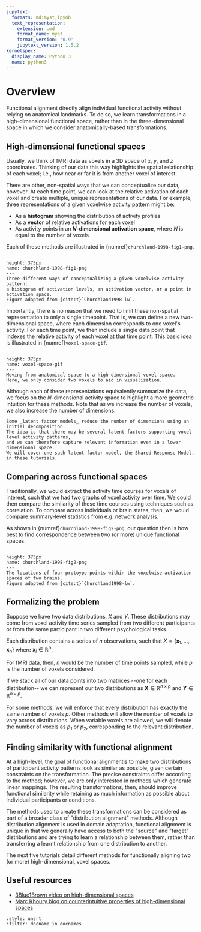 ```yaml
---
jupytext:
  formats: md:myst,ipynb
  text_representation:
    extension: .md
    format_name: myst
    format_version: '0.9'
    jupytext_version: 1.5.2
kernelspec:
  display_name: Python 3
  name: python3
---
```


# Overview

Functional alignment directly align individual functional activity without relying on anatomical landmarks.
To do so, we learn transformations in a high-dimensional functional space,
rather than in the three-dimensional space in which we consider anatomically-based transformations.

## High-dimensional functional spaces

Usually, we think of fMRI data as voxels in a 3D space of _x_, _y_, and _z_ coordinates.
Thinking of our data this way highlights the spatial relationship of each voxel;
i.e., how near or far it is from another voxel of interest.

There are other, non-spatial ways that we can conceptualize our data, however.
At each time point, we can look at the relative activation of each voxel and create multiple, unique representations of our data.
For example, three representations of a given voxelwise activity pattern might be:

- As a **histogram** showing the distribution of activity profiles
- As a **vector** of relative activations for each voxel
- As activity points in an **_N_-dimensional activation space**, where _N_ is equal to the number of voxels

Each of these methods are illustrated in {numref}`churchland-1998-fig1-png`.

```{figure} ../images/churchland-1998-fig1.png
---
height: 375px
name: churchland-1998-fig1-png
---
Three different ways of conceptualizing a given voxelwise activity pattern:
a histogram of activation levels, an activation vector, or a point in activation space.
Figure adapted from {cite:t}`Churchland1998-lw`.
```

Importantly, there is no reason that we need to limit these non-spatial representation to only a single timepoint.
That is, we can define a new two-dimensional space,
where each dimension corresponds to one voxel's activity.
For each time point,
we then include a single data point that indexes the relative activity of each voxel at that time point.
This basic idea is illustrated in {numref}`voxel-space-gif`.

```{figure} ../images/voxel_space.gif
---
height: 375px
name: voxel-space-gif
---
Moving from anatomical space to a high-dimensional voxel space.
Here, we only consider two voxels to aid in visualization.
```

Although each of these representations equivalently summarize the data,
we focus on the _N_-dimensional activity space to highlight a more geometric intuition for these methods.
Note that as we increase the number of voxels, we also increase the number of dimensions.

```{margin}
Some _latent factor models_ reduce the number of dimensions using an initial decomposition.
The idea is that there may be several latent factors supporting voxel-level activity patterns,
and we can therefore capture relevant information even in a lower dimensional space.
We will cover one such latent factor model, the Shared Response Model, in these tutorials.
```

## Comparing across functional spaces

Traditionally, we would extract the activity time courses for voxels of interest,
such that we had two graphs of voxel activity over time.
We could then compare the similarity of these time courses using techniques such as correlation.
To compare across individuals or brain states, then, we would compare summary-level statistics from e.g. network analysis.

As shown in {numref}`churchland-1998-fig2-png`,
our question then is how best to find correspondence between two (or more) unique functional spaces.

```{figure} ../images/churchland-1998-fig2.png
---
height: 375px
name: churchland-1998-fig2-png
---
The locations of four protoype points within the voxelwise activation spaces of two brains.
Figure adapted from {cite:t}`Churchland1998-lw`.
```

## Formalizing the problem

Suppose we have two data distributions, $X$ and $Y$.
These distributions may come from voxel activity time series sampled from two different participants
or from the same participant in two different psychological tasks.

Each distribution contains a series of $n$ observations, such that
$X = \{\mathbf{x}_1, \ldots, \mathbf{x}_n\}$
where $\mathbf{x}_i \in \mathbb{R}^p$.

For fMRI data, then, $n$ would be the number of time points sampled,
while $p$ is the number of voxels considered.

If we stack all of our data points into two matrices
--one for each distribution-- we can represent our two distributions as
$\mathbf{X} \in \mathbb{R}^{n \times p}$ and
$\mathbf{Y} \in \mathbb{R}^{n \times p}$.

For some methods, we will enforce that every distribution has exactly the same number of voxels $p$.
Other methods will allow the number of voxels to vary across distributions.
When variable voxels are allowed, we will denote the number of voxels as $p_1$ or $p_2$,
corresponding to the relevant distribution.

## Finding similarity with functional alignment

At a high-level, the goal of functional alignmentis to make two distributions of participant activity patterns look as similar as possible,
given certain constraints on the transformation.
The precise constraints differ according to the method; however, we are only interested in methods which generate linear mappings.
The resulting transformations, then, should improve functional similarity while retaining as much information as possible about individual participants or conditions.

The methods used to create these transformations can be considered as part of a broader class of "distribution alignment" methods.
Although distribution alignment is used in domain adaptation,
functional alignment is unique in that we generally have access to both the "source" and "target" distributions and are trying to learn a relationship between them,
rather than transferring a learnt relationship from one distribution to another.

The next five tutorials detail different methods for functionally aligning two (or more) high-dimensional, voxel spaces.

## Useful resources

- [3Blue1Brown video on high-dimensional spaces](https://www.youtube.com/watch?v=zwAD6dRSVyI)
- [Marc Khoury blog on counterintuitive properties of high-dimensional spaces](https://marckhoury.github.io/blog/counterintuitive-properties-of-high-dimensional-space)

```{bibliography} references.bib
:style: unsrt
:filter: docname in docnames
```
